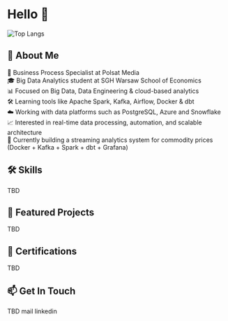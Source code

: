#  Hello 👋

![Top Langs](https://github-readme-stats.vercel.app/api/top-langs/?username=hubert99x&layout=compact&theme=tokyonight)

## 🌱 About Me
🏢 Business Process Specialist at Polsat Media  
🎓 Big Data Analytics student at SGH Warsaw School of Economics   
📊 Focused on Big Data, Data Engineering & cloud-based analytics    
🛠️ Learning tools like Apache Spark, Kafka, Airflow, Docker & dbt    
☁️ Working with data platforms such as PostgreSQL, Azure and Snowflake    
📈 Interested in real-time data processing, automation, and scalable architecture    
🔬 Currently building a streaming analytics system for commodity prices (Docker + Kafka + Spark + dbt + Grafana)


## 🛠️ Skills
TBD


## 🚀 Featured Projects
TBD


## 📜 Certifications
TBD


## 📫 Get In Touch
TBD mail linkedin


